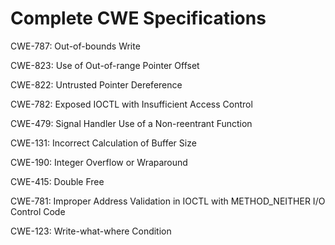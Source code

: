 

# Complete CWE Specifications

CWE-787: Out-of-bounds Write

CWE-823: Use of Out-of-range Pointer Offset

CWE-822: Untrusted Pointer Dereference

CWE-782: Exposed IOCTL with Insufficient Access Control

CWE-479: Signal Handler Use of a Non-reentrant Function

CWE-131: Incorrect Calculation of Buffer Size

CWE-190: Integer Overflow or Wraparound

CWE-415: Double Free

CWE-781: Improper Address Validation in IOCTL with METHOD_NEITHER I/O Control Code

CWE-123: Write-what-where Condition